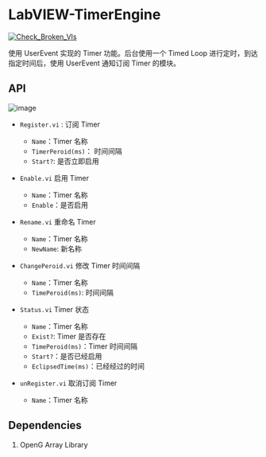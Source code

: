 # LabVIEW-TimerEngine

[![Check_Broken_VIs](https://github.com/NEVSTOP-LAB/LabVIEW-TimerEngine/actions/workflows/Check_Broken_VIs.yml/badge.svg)](https://github.com/NEVSTOP-LAB/LabVIEW-TimerEngine/actions/workflows/Check_Broken_VIs.yml)

使用 UserEvent 实现的 Timer 功能。后台使用一个 Timed Loop 进行定时，到达指定时间后，使用 UserEvent 通知订阅 Timer 的模块。

## API

![image](https://user-images.githubusercontent.com/8196752/61720010-9486b080-ad98-11e9-9bbf-f759a0e040fb.png)

 - `Register.vi` : 订阅 Timer
    - `Name`：Timer 名称
    - `TimerPeroid(ms)`： 时间间隔
    - `Start?`: 是否立即启用

 - `Enable.vi` 启用 Timer
    - `Name`：Timer 名称
    - `Enable`：是否启用

 - `Rename.vi` 重命名 Timer
    - `Name`：Timer 名称
    - `NewName`: 新名称

 - `ChangePeroid.vi` 修改 Timer 时间间隔
    - `Name`：Timer 名称
    - `TimePeroid(ms)`: 时间间隔

 - `Status.vi` Timer 状态
    - `Name`：Timer 名称
    - `Exist?`: Timer 是否存在
    - `TimePeroid(ms)`：Timer 时间间隔
    - `Start?`：是否已经启用
    - `EclipsedTime(ms)`：已经经过的时间

 - `unRegister.vi` 取消订阅 Timer
    - `Name`：Timer 名称

## Dependencies

1. OpenG Array Library
